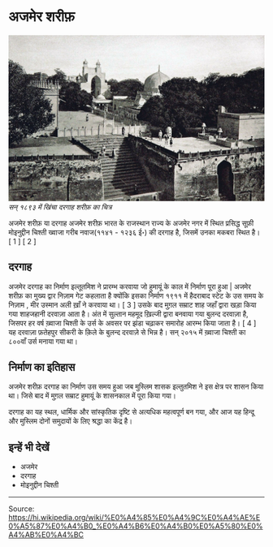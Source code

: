 # अजमेर शरीफ़

![](../../images/d65bd2232c59efb1.jpg)
*सन् १८९३ में खिंचा दरगाह शरीफ़ का चित्र*

अजमेर शरीफ़ या दरगाह अजमेर शरीफ़ भारत के राजस्थान राज्य के अजमेर नगर में स्थित प्रसिद्ध सूफ़ी मोइनुद्दीन चिश्ती ख्वाजा गरीब नवाज(११४१ - १२३६ ई॰) की दरगाह है, जिसमें उनका मकबरा स्थित है। [ 1 ] [ 2 ]

## दरगाह

अजमेर दरगाह का निर्माण इल्तूतमिश ने प्रारम्भ करवाया जो हुमायूं के काल में निर्माण पूरा हुआ | अजमेर शरीफ़ का मुख्य द्वार निज़ाम गेट कहलाता है क्योंकि इसका निर्माण १९११ में हैदराबाद स्टेट के उस समय के निज़ाम , मीर उस्मान अली ख़ाँ ने करवाया था। [ 3 ] उसके बाद मुग़ल सम्राट शाह जहाँ द्वारा खड़ा किया गया शाहजहानी दरवाज़ा आता है। अंत में सुल्तान महमूद ख़िल्जी द्वारा बनवाया गया बुलन्द दरवाज़ा है, जिसपर हर वर्ष ख़्वाजा चिश्ती के उर्स के अवसर पर झंडा चढ़ाकर समारोह आरम्भ किया जाता है। [ 4 ] यह दरवाज़ा फ़तेहपुर सीकरी के क़िले के बुलन्द दरवाज़े से भिन्न है। सन् २०१५ में ख़्वाजा चिश्ती का ८००वाँ उर्स मनाया गया था।

## निर्माण का इतिहास

अजमेर शरीफ़ दरगाह का निर्माण उस समय हुआ जब मुस्लिम शासक इल्तुतमिश ने इस क्षेत्र पर शासन किया था। जिसे बाद में मुग़ल सम्राट हुमायूं के शासनकाल में पूरा किया गया।

दरगाह का यह स्थल, धार्मिक और सांस्कृतिक दृष्टि से अत्यधिक महत्वपूर्ण बन गया, और आज यह हिन्दू और मुस्लिम दोनों समुदायों के लिए श्रद्धा का केंद्र है।

## इन्हें भी देखें

- अजमेर
- दरगाह
- मोइनुद्दीन चिश्ती

---
Source: https://hi.wikipedia.org/wiki/%E0%A4%85%E0%A4%9C%E0%A4%AE%E0%A5%87%E0%A4%B0_%E0%A4%B6%E0%A4%B0%E0%A5%80%E0%A4%AB%E0%A4%BC
